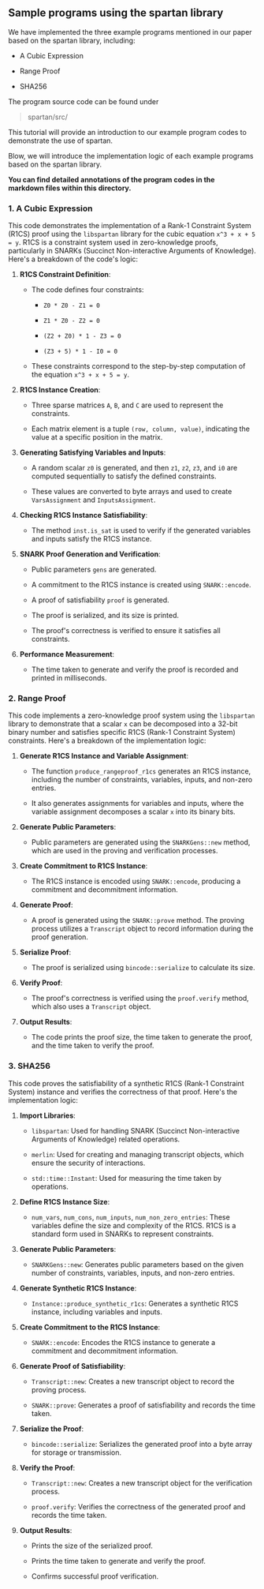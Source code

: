 ## Sample programs using the spartan library

We have implemented the three example programs mentioned in our paper based on the spartan library, including:

* A Cubic Expression

* Range Proof

* SHA256

The program source code can be found under

> spartan/src/

This tutorial will provide an introduction to our example program codes to demonstrate the use of spartan.

Blow, we will introduce the implementation logic of each example programs based on the spartan library.

**You can find detailed annotations of the program codes in the markdown files within this directory.**

### 1. A Cubic Expression

This code demonstrates the implementation of a Rank-1 Constraint System (R1CS) proof using the `libspartan` library for the cubic equation `x^3 + x + 5 = y`. R1CS is a constraint system used in zero-knowledge proofs, particularly in SNARKs (Succinct Non-interactive Arguments of Knowledge). Here's a breakdown of the code's logic:

1. **R1CS Constraint Definition**:

   * The code defines four constraints:

     * `Z0 * Z0 - Z1 = 0`

     * `Z1 * Z0 - Z2 = 0`

     * `(Z2 + Z0) * 1 - Z3 = 0`

     * `(Z3 + 5) * 1 - I0 = 0`

   * These constraints correspond to the step-by-step computation of the equation `x^3 + x + 5 = y`.

2. **R1CS Instance Creation**:

   * Three sparse matrices `A`, `B`, and `C` are used to represent the constraints.

   * Each matrix element is a tuple `(row, column, value)`, indicating the value at a specific position in the matrix.

3. **Generating Satisfying Variables and Inputs**:

   * A random scalar `z0` is generated, and then `z1`, `z2`, `z3`, and `i0` are computed sequentially to satisfy the defined constraints.

   * These values are converted to byte arrays and used to create `VarsAssignment` and `InputsAssignment`.

4. **Checking R1CS Instance Satisfiability**:

   * The method `inst.is_sat` is used to verify if the generated variables and inputs satisfy the R1CS instance.

5. **SNARK Proof Generation and Verification**:

   * Public parameters `gens` are generated.

   * A commitment to the R1CS instance is created using `SNARK::encode`.

   * A proof of satisfiability `proof` is generated.

   * The proof is serialized, and its size is printed.

   * The proof's correctness is verified to ensure it satisfies all constraints.

6. **Performance Measurement**:

   * The time taken to generate and verify the proof is recorded and printed in milliseconds.

### 2. Range Proof

This code implements a zero-knowledge proof system using the `libspartan` library to demonstrate that a scalar `x` can be decomposed into a 32-bit binary number and satisfies specific R1CS (Rank-1 Constraint System) constraints. Here's a breakdown of the implementation logic:

1. **Generate R1CS Instance and Variable Assignment**:

   * The function `produce_rangeproof_r1cs` generates an R1CS instance, including the number of constraints, variables, inputs, and non-zero entries.

   * It also generates assignments for variables and inputs, where the variable assignment decomposes a scalar `x` into its binary bits.

2. **Generate Public Parameters**:

   * Public parameters are generated using the `SNARKGens::new` method, which are used in the proving and verification processes.

3. **Create Commitment to R1CS Instance**:

   * The R1CS instance is encoded using `SNARK::encode`, producing a commitment and decommitment information.

4. **Generate Proof**:

   * A proof is generated using the `SNARK::prove` method. The proving process utilizes a `Transcript` object to record information during the proof generation.

5. **Serialize Proof**:

   * The proof is serialized using `bincode::serialize` to calculate its size.

6. **Verify Proof**:

   * The proof's correctness is verified using the `proof.verify` method, which also uses a `Transcript` object.

7. **Output Results**:

   * The code prints the proof size, the time taken to generate the proof, and the time taken to verify the proof.

### 3. SHA256

This code proves the satisfiability of a synthetic R1CS (Rank-1 Constraint System) instance and verifies the correctness of that proof. Here's the implementation logic:

1. **Import Libraries**:

   * `libspartan`: Used for handling SNARK (Succinct Non-interactive Arguments of Knowledge) related operations.

   * `merlin`: Used for creating and managing transcript objects, which ensure the security of interactions.

   * `std::time::Instant`: Used for measuring the time taken by operations.

2. **Define R1CS Instance Size**:

   * `num_vars`, `num_cons`, `num_inputs`, `num_non_zero_entries`: These variables define the size and complexity of the R1CS. R1CS is a standard form used in SNARKs to represent constraints.

3. **Generate Public Parameters**:

   * `SNARKGens::new`: Generates public parameters based on the given number of constraints, variables, inputs, and non-zero entries.

4. **Generate Synthetic R1CS Instance**:

   * `Instance::produce_synthetic_r1cs`: Generates a synthetic R1CS instance, including variables and inputs.

5. **Create Commitment to the R1CS Instance**:

   * `SNARK::encode`: Encodes the R1CS instance to generate a commitment and decommitment information.

6. **Generate Proof of Satisfiability**:

   * `Transcript::new`: Creates a new transcript object to record the proving process.

   * `SNARK::prove`: Generates a proof of satisfiability and records the time taken.

7. **Serialize the Proof**:

   * `bincode::serialize`: Serializes the generated proof into a byte array for storage or transmission.

8. **Verify the Proof**:

   * `Transcript::new`: Creates a new transcript object for the verification process.

   * `proof.verify`: Verifies the correctness of the generated proof and records the time taken.

9. **Output Results**:

   * Prints the size of the serialized proof.

   * Prints the time taken to generate and verify the proof.

   * Confirms successful proof verification.

